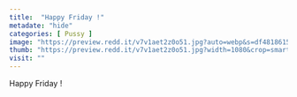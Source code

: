 ```yaml
---
title:  "Happy Friday !"
metadate: "hide"
categories: [ Pussy ]
image: "https://preview.redd.it/v7v1aet2z0o51.jpg?auto=webp&s=df4818615bdd8cd6f0c9d5da3f703a85bce7836a"
thumb: "https://preview.redd.it/v7v1aet2z0o51.jpg?width=1080&crop=smart&auto=webp&s=6ef6bad52d2ac57b97e01d0ce1f1c2ee5e0b6ac9"
visit: ""
---
```

Happy Friday !
